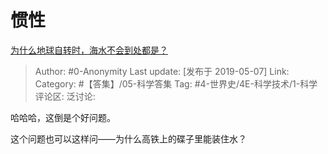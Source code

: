 # 惯性
[为什么地球自转时，海水不会到处都是？](https://www.zhihu.com/question/322021024/answer/675674435)

> Author: #0-Anonymity
> Last update: [发布于 2019-05-07]
> Link:
> Category: #【答集】/05-科学答集
> Tag: #4-世界史/4E-科学技术/1-科学
> 评论区:
> 泛讨论:

哈哈哈，这倒是个好问题。

这个问题也可以这样问——为什么高铁上的碟子里能装住水？
